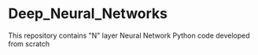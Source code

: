 # Deep_Neural_Networks
This repository contains "N" layer Neural Network Python code developed from scratch 
